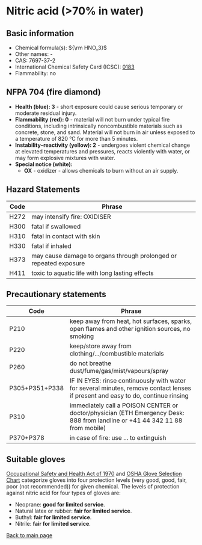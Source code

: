 # Nitric acid (>70% in water)

## Basic information

- Chemical formula(s): ${\rm HNO_3}$
- Other names: -
- CAS: 7697-37-2
- International Chemical Safety Card (ICSC): [0183](https://inchem.org/documents/icsc/icsc/eics0183.htm)
- Flammability: no

## NFPA 704 (fire diamond)

- **Health (blue): 3** - short exposure could cause serious temporary or moderate residual injury.
- **Flammability (red): 0** - material will not burn under typical fire conditions, including intrinsically noncombustible materials such as concrete, stone, and sand. Material will not burn in air unless exposed to a temperature of 820 °C for more than 5 minutes.
- **Instability–reactivity (yellow): 2** - undergoes violent chemical change at elevated temperatures and pressures, reacts violently with water, or may form explosive mixtures with water. 
- **Special notice (white):**
	- **OX** - oxidizer - allows chemicals to burn without an air supply.

## Hazard Statements

| Code | Phrase                                                            |
| ---- | ----------------------------------------------------------------- |
| H272 | may intensify fire: OXIDISER                                      |
| H300 | fatal if swallowed                                                |
| H310 | fatal in contact with skin                                        |
| H330 | fatal if inhaled                                                  |
| H373 | may cause damage to organs through prolonged or repeated exposure |
| H411 | toxic to aquatic life with long lasting effects                   |

## Precautionary statements

| Code           | Phrase                                                                                                                           |
| -------------- | -------------------------------------------------------------------------------------------------------------------------------- |
| P210           | keep away from heat, hot surfaces, sparks, open flames and other ignition sources, no smoking                                    |
| P220           | keep/store away from clothing/.../combustible materials                                                                          |
| P260           | do not breathe dust/fume/gas/mist/vapours/spray                                                                                  |
| P305+P351+P338 | IF IN EYES: rinse continuously with water for several minutes, remove contact lenses if present and easy to do, continue rinsing |
| P310           | immediately call a POISON CENTER or doctor/physician (ETH Emergency Desk: 888 from landline or +41 44 342 11 88 from mobile)     |
| P370+P378      | in case of fire: use ... to extinguish                                                                                           |

## Suitable gloves

[Occupational Safety and Health Act of 1970](https://www.osha.gov/sites/default/files/publications/osha3151.pdf) and [OSHA Glove Selection Chart](https://safety.fsu.edu/safety_manual/OSHA%20Glove%20Selection%20Chart.pdf) categorize gloves into four protection levels (very good, good, fair, poor (not recommended)) for given chemical. The levels of protection against nitric acid for four types of gloves are:

- Neoprane: **good for limited service**.
- Natural latex or rubber: **fair for limited service**.
- Buthyl: **fair for limited service**.
- Nitrile: **fair for limited service**.

[Back to main page](https://github.com/Global-Health-Engineering/wet-lab-chemicals)

